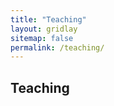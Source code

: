 ```yaml
---
title: "Teaching"
layout: gridlay
sitemap: false
permalink: /teaching/
---
```


## Teaching
<!---

* Lecturer (Teaching Fellow), University of Illinois at Urbana--Champaign 
    * Fundamentals of Fluid Dynamics (Junior Level)--2015

* Teaching Assistant, University of Michigan--Dearborn
    * Design and Analysis of Machine Elements (Junior Level)--2013
    * Probability, Statistics, and Reliability in Design (Senior Level)--2012
    * Statics and Mechanics of Materials (Sophomore Level)--2012
-->
